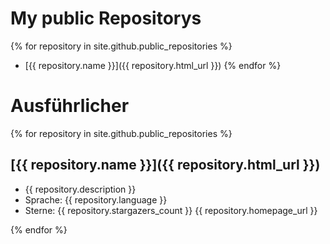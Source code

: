 # My public Repositorys
{% for repository in site.github.public_repositories %}
  * [{{ repository.name }}]({{ repository.html_url }})
{% endfor %}
# Ausführlicher
{% for repository in site.github.public_repositories %}
  ## [{{ repository.name }}]({{ repository.html_url }})
  * {{ repository.description }}
  * Sprache: {{ repository.language }}
  * Sterne: {{ repository.stargazers_count }}
{{ repository.homepage_url }}  

{% endfor %}